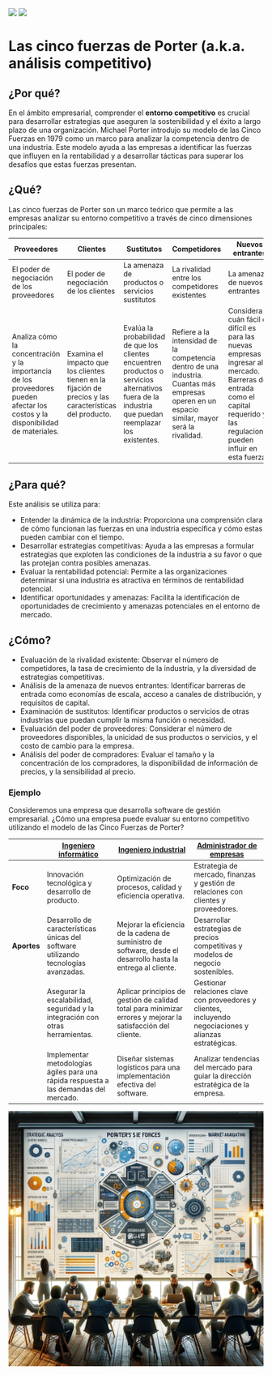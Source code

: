 [![](https://img.shields.io/badge/-Tabla_de_contenidos-000?style=flat&logo=Emlakjet&logoColor=red)](../../README.md)
[![](https://img.shields.io/badge/-Inicio%20de%20cap%C3%ADtulo-000?style=flat&logo=Acclaim&logoColor=red)](../README.md)

# Las cinco fuerzas de Porter (a.k.a. análisis competitivo)

## ¿Por qué?

En el ámbito empresarial, comprender el **entorno competitivo** es crucial para desarrollar estrategias que aseguren la sostenibilidad y el éxito a largo plazo de una organización. Michael Porter introdujo su modelo de las Cinco Fuerzas en 1979 como un marco para analizar la competencia dentro de una industria. Este modelo ayuda a las empresas a identificar las fuerzas que influyen en la rentabilidad y a desarrollar tácticas para superar los desafíos que estas fuerzas presentan.

## ¿Qué?

Las cinco fuerzas de Porter son un marco teórico que permite a las empresas analizar su entorno competitivo a través de cinco dimensiones principales:

|Proveedores|Clientes|Sustitutos|Competidores|Nuevos entrantes|
|-|-|-|-|-|
El poder de negociación de los proveedores|El poder de negociación de los clientes|La amenaza de productos o servicios sustitutos|La rivalidad entre los competidores existentes|La amenaza de nuevos entrantes|
Analiza cómo la concentración y la importancia de los proveedores pueden afectar los costos y la disponibilidad de materiales.|Examina el impacto que los clientes tienen en la fijación de precios y las características del producto.|Evalúa la probabilidad de que los clientes encuentren productos o servicios alternativos fuera de la industria que puedan reemplazar los existentes.|Refiere a la intensidad de la competencia dentro de una industria. Cuantas más empresas operen en un espacio similar, mayor será la rivalidad.|Considera cuán fácil o difícil es para las nuevas empresas ingresar al mercado. Barreras de entrada como el capital requerido y las regulaciones pueden influir en esta fuerza.|

## ¿Para qué?

Este análisis se utiliza para:

- Entender la dinámica de la industria: Proporciona una comprensión clara de cómo funcionan las fuerzas en una industria específica y cómo estas pueden cambiar con el tiempo.
- Desarrollar estrategias competitivas: Ayuda a las empresas a formular estrategias que exploten las condiciones de la industria a su favor o que las protejan contra posibles amenazas.
- Evaluar la rentabilidad potencial: Permite a las organizaciones determinar si una industria es atractiva en términos de rentabilidad potencial.
- Identificar oportunidades y amenazas: Facilita la identificación de oportunidades de crecimiento y amenazas potenciales en el entorno de mercado.

## ¿Cómo?

- Evaluación de la rivalidad existente: Observar el número de competidores, la tasa de crecimiento de la industria, y la diversidad de estrategias competitivas.
- Análisis de la amenaza de nuevos entrantes: Identificar barreras de entrada como economías de escala, acceso a canales de distribución, y requisitos de capital.
- Examinación de sustitutos: Identificar productos o servicios de otras industrias que puedan cumplir la misma función o necesidad.
- Evaluación del poder de proveedores: Considerar el número de proveedores disponibles, la unicidad de sus productos o servicios, y el costo de cambio para la empresa.
- Análisis del poder de compradores: Evaluar el tamaño y la concentración de los compradores, la disponibilidad de información de precios, y la sensibilidad al precio.

### Ejemplo

Consideremos una empresa que desarrolla software de gestión empresarial. ¿Cómo una empresa puede evaluar su entorno competitivo utilizando el modelo de las Cinco Fuerzas de Porter?

<div align=center>

||[Ingeniero informático](ejemploII.md)|[Ingeniero industrial](ejemploIOI.md)|[Administrador de empresas](ejemploADE.md)
|-|-|-|-
|**Foco**|Innovación tecnológica y desarrollo de producto.|Optimización de procesos, calidad y eficiencia operativa.|Estrategia de mercado, finanzas y gestión de relaciones con clientes y proveedores.
|**Aportes**|Desarrollo de características únicas del software utilizando tecnologías avanzadas. |Mejorar la eficiencia de la cadena de suministro de software, desde el desarrollo hasta la entrega al cliente. |Desarrollar estrategias de precios competitivas y modelos de negocio sostenibles.
||Asegurar la escalabilidad, seguridad y la integración con otras herramientas. |Aplicar principios de gestión de calidad total para minimizar errores y mejorar la satisfacción del cliente. |Gestionar relaciones clave con proveedores y clientes, incluyendo negociaciones y alianzas estratégicas.
||Implementar metodologías ágiles para una rápida respuesta a las demandas del mercado.|Diseñar sistemas logísticos para una implementación efectiva del software.|Analizar tendencias del mercado para guiar la dirección estratégica de la empresa.

</div>

![](/images/porterEjemplo.webp)